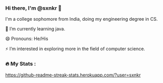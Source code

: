 ### Hi there, I'm @sxnkr 👋

I'm a college sophomore from India, doing my engineering degree in CS.

🌱 I’m currently learning java.

😄 Pronouns: He/His

⚡ I’m interested in exploring more in the field of computer science.

### :fire: My Stats :
https://github-readme-streak-stats.herokuapp.com/?user=sxnkr
